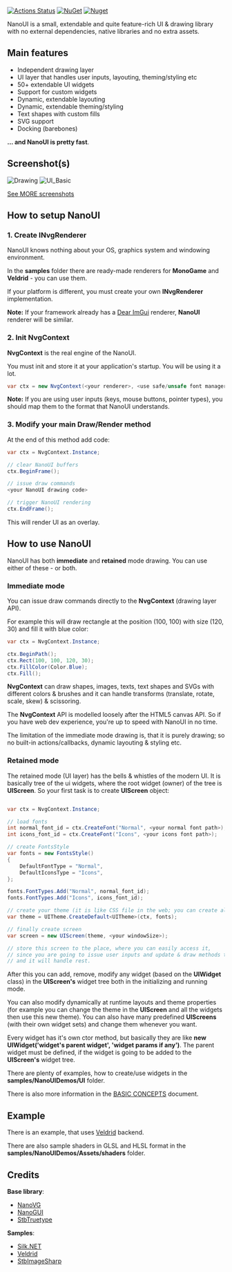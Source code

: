 [![Actions Status](https://github.com/kbergius/NanoUI/workflows/Build/badge.svg)](https://github.com/kbergius/NanoUI/Build)
[![NuGet](https://img.shields.io/nuget/v/NanoUI.svg)](https://www.nuget.org/packages/NanoUI)
[![Nuget](https://img.shields.io/nuget/dt/NanoUI)](https://www.nuget.org/packages/NanoUI/)

NanoUI is a small, extendable and quite feature-rich UI & drawing library with no external dependencies, native libraries and no extra assets.

## Main features
- Independent drawing layer
- UI layer that handles user inputs, layouting, theming/styling etc
- 50+ extendable UI widgets
- Support for custom widgets
- Dynamic, extendable layouting
- Dynamic, extendable theming/styling
- Text shapes with custom fills
- SVG support
- Docking (barebones)

**... and NanoUI is pretty fast**.


## Screenshot(s)

![Drawing](docs/screenshots/drawing.png)
![UI_Basic](docs/screenshots/ui_basic.png)

[See MORE screenshots](docs/screenshots/SCREENSHOTS.md)


## How to setup NanoUI

### 1. Create INvgRenderer

NanoUI knows nothing about your OS, graphics system and windowing environment.

In the **samples** folder there are ready-made renderers for **MonoGame** and **Veldrid** - you can use them.

If your platform is different, you must create your own **INvgRenderer** implementation.

**Note:** If your framework already has a [Dear ImGui](https://github.com/ocornut/imgui) renderer, **NanoUI** renderer will be similar.


### 2. Init NvgContext

**NvgContext** is the real engine of the NanoUI.

You must init and store it at your application's startup. You will be using it a lot.

```cs
var ctx = new NvgContext(<your renderer>, <use safe/unsafe font manager>, <your display's dpi scale>);
```

**Note:** If you are using user inputs (keys, mouse buttons, pointer types), you should map them to the format that NanoUI understands.


### 3. Modify your main Draw/Render method

At the end of this method add code:

```cs
var ctx = NvgContext.Instance;

// clear NanoUI buffers
ctx.BeginFrame();

// issue draw commands
<your NanoUI drawing code>

// trigger NanoUI rendering
ctx.EndFrame();
```

This will render UI as an overlay.


## How to use NanoUI

NanoUI has both **immediate** and **retained** mode drawing. You can use either of these - or both.

### Immediate mode

You can issue draw commands directly to the **NvgContext** (drawing layer API).

For example this will draw rectangle at the position (100, 100) with size (120, 30) and fill it with blue color:

```cs
var ctx = NvgContext.Instance;

ctx.BeginPath();
ctx.Rect(100, 100, 120, 30);
ctx.FillColor(Color.Blue);
ctx.Fill();
```

**NvgContext** can draw shapes, images, texts, text shapes and SVGs with different colors & brushes and it can handle transforms (translate, rotate, scale, skew) & scissoring.

The **NvgContext** API is modelled loosely after the HTML5 canvas API. So if you have web dev experience, you're up to speed with NanoUI in no time.

The limitation of the immediate mode drawing is, that it is purely drawing; so no built-in actions/callbacks, dynamic layouting & styling etc.


### Retained mode

The retained mode (UI layer) has the bells & whistles of the modern UI. It is basically tree of the ui widgets, where the root widget (owner) of the tree is **UIScreen**. So your first task is to create **UIScreen** object:

```cs

var ctx = NvgContext.Instance;

// load fonts
int normal_font_id = ctx.CreateFont("Normal", <your normal font path>);
int icons_font_id = ctx.CreateFont("Icons", <your icons font path>);

// create FontsStyle
var fonts = new FontsStyle()
{
    DefaultFontType = "Normal",
    DefaultIconsType = "Icons",
};

fonts.FontTypes.Add("Normal", normal_font_id);
fonts.FontTypes.Add("Icons", icons_font_id);

// create your theme (it is like CSS file in the web; you can create also your own theme)
var theme = UITheme.CreateDefault<UITheme>(ctx, fonts);

// finally create screen
var screen = new UIScreen(theme, <your windowSize>);

// store this screen to the place, where you can easily access it,
// since you are going to issue user inputs and update & draw methods to it
// and it will handle rest.
```

After this you can add, remove, modify any widget (based on the **UIWidget** class) in the **UIScreen's** widget tree both in the initializing and running mode.

You can also modify dynamically at runtime layouts and theme properties (for example you can change the theme in the **UIScreen** and all the widgets then use this new theme). You can also have many predefined **UIScreens** (with their own widget sets) and change them whenever you want.

Every widget has it's own ctor method, but basically they are like **new UIWidget('widget's parent widget', 'widget params if any')**. The parent widget must be defined, if the widget is going to be added to the **UIScreen's** widget tree.

There are plenty of examples, how to create/use widgets in the **samples/NanoUIDemos/UI** folder.

There is also more information in the [BASIC CONCEPTS](docs/BASICCONCEPTS.md) document.


## Example

There is an example, that uses [Veldrid](https://github.com/veldrid/veldrid) backend.

There are also sample shaders in GLSL and HLSL format in the **samples/NanoUIDemos/Assets/shaders** folder.


## Credits

**Base library**:
- [NanoVG](https://github.com/memononen/nanovg)
- [NanoGUI](https://github.com/wjakob/nanogui)
- [StbTruetype](https://github.com/nothings/stb)

**Samples**:
- [Silk.NET](https://github.com/dotnet/Silk.NET)
- [Veldrid](https://github.com/veldrid/veldrid)
- [StbImageSharp](https://github.com/StbSharp/StbImageSharp)

